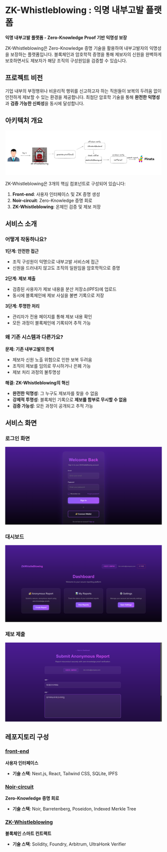 # ZK-Whistleblowing : 익명 내부고발 플랫폼

**익명 내부고발 플랫폼 - Zero-Knowledge Proof 기반 익명성 보장**

ZK-Whistleblowing은 Zero-Knowledge 증명 기술을 활용하여 내부고발자의 익명성을 보장하는 플랫폼입니다. 블록체인과 암호학적 증명을 통해 제보자의 신원을 완벽하게 보호하면서도 제보자가 해당 조직의 구성원임을 검증할 수 있습니다.

## 프로젝트 비전

기업 내부의 부정행위나 비윤리적 행위를 신고하고자 하는 직원들이 보복의 두려움 없이 안전하게 제보할 수 있는 환경을 제공합니다. 최첨단 암호학 기술을 통해 **완전한 익명성**과 **검증 가능한 신뢰성**을 동시에 달성합니다.

## 아키텍처 개요

![ZK-Whistleblowing 아키텍처](../assets/images/architecture.png)

ZK-Whistleblowing은 3개의 핵심 컴포넌트로 구성되어 있습니다:

1. **Front-end**: 사용자 인터페이스 및 ZK 증명 생성
2. **Noir-circuit**: Zero-Knowledge 증명 회로
3. **ZK-Whistleblowing**: 온체인 검증 및 제보 저장

## 서비스 소개

### 어떻게 작동하나요?

**1단계: 안전한 접근**

- 조직 구성원이 익명으로 내부고발 서비스에 접근
- 신원을 드러내지 않고도 조직의 일원임을 암호학적으로 증명

**2단계: 제보 제출**

- 검증된 사용자가 제보 내용을 분산 저장소(IPFS)에 업로드
- 동시에 블록체인에 제보 사실을 불변 기록으로 저장

**3단계: 투명한 처리**

- 관리자가 전용 페이지를 통해 제보 내용 확인
- 모든 과정이 블록체인에 기록되어 추적 가능

### 왜 기존 시스템과 다른가요?

**문제: 기존 내부고발의 한계**

- 제보자 신원 노출 위험으로 인한 보복 두려움
- 조직이 제보를 임의로 무시하거나 은폐 가능
- 제보 처리 과정의 불투명성

**해결: ZK-Whistleblowing의 혁신**

- **완전한 익명성**: 그 누구도 제보자를 찾을 수 없음
- **강제적 투명성**: 블록체인 기록으로 **제보를 함부로 무시할 수 없음**
- **검증 가능성**: 모든 과정이 공개되고 추적 가능

## 서비스 화면

### 로그인 화면

![로그인](../assets/images/login.png)

### 대시보드

![대시보드](../assets/images/dashboard.png)

### 제보 제출

![제보 제출](../assets/images/submit.png)

## 레포지토리 구성

### [front-end](https://github.com/Zk-Whistleblowing/front-end)

**사용자 인터페이스**

- **기술 스택**: Next.js, React, Tailwind CSS, SQLite, IPFS

### [Noir-circuit](https://github.com/Zk-Whistleblowing/Noir-circuit)

**Zero-Knowledge 증명 회로**

- **기술 스택**: Noir, Barretenberg, Poseidon, Indexed Merkle Tree

### [ZK-Whistleblowing](https://github.com/Zk-Whistleblowing/ZK-Whistleblowing)

**블록체인 스마트 컨트랙트**

- **기술 스택**: Solidity, Foundry, Arbitrum, UltraHonk Verifier
